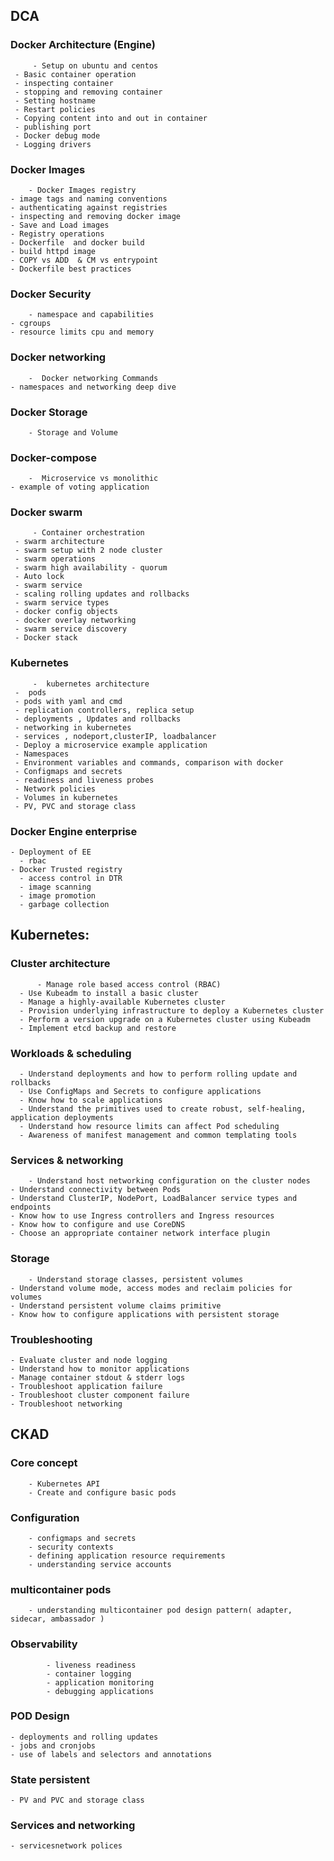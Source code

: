 ## DCA
  ### Docker Architecture (Engine)
         - Setup on ubuntu and centos
	 - Basic container operation
	 - inspecting container
	 - stopping and removing container
	 - Setting hostname
	 - Restart policies
	 - Copying content into and out in container
	 - publishing port
	 - Docker debug mode
	 - Logging drivers 
  ### Docker Images
        - Docker Images registry
	- image tags and naming conventions 
	- authenticating against registries
	- inspecting and removing docker image
	- Save and Load images
	- Registry operations
	- Dockerfile  and docker build
	- build httpd image
	- COPY vs ADD  & CM vs entrypoint
	- Dockerfile best practices
  ### Docker Security
        - namespace and capabilities
	- cgroups
	- resource limits cpu and memory
 ### Docker networking
        -  Docker networking Commands
	- namespaces and networking deep dive
 ### Docker Storage
        - Storage and Volume
 ### Docker-compose
        -  Microservice vs monolithic
	- example of voting application 
 ### Docker swarm
         - Container orchestration
	 - swarm architecture
	 - swarm setup with 2 node cluster
	 - swarm operations
	 - swarm high availability - quorum
	 - Auto lock 
	 - swarm service
	 - scaling rolling updates and rollbacks
	 - swarm service types
	 - docker config objects
	 - docker overlay networking
	 - swarm service discovery
	 - Docker stack
 ### Kubernetes
         -  kubernetes architecture
	 -  pods
	 - pods with yaml and cmd
	 - replication controllers, replica setup
	 - deployments , Updates and rollbacks
	 - networking in kubernetes
	 - services , nodeport,clusterIP, loadbalancer
	 - Deploy a microservice example application
	 - Namespaces
	 - Environment variables and commands, comparison with docker
	 - Configmaps and secrets
	 - readiness and liveness probes
	 - Network policies
	 - Volumes in kubernetes
	 - PV, PVC and storage class
 ### Docker Engine enterprise
    - Deployment of EE 
	  - rbac
    - Docker Trusted registry
	  - access control in DTR
	  - image scanning
	  - image promotion
	  - garbage collection
## Kubernetes:
  ### Cluster architecture
          - Manage role based access control (RBAC)
	  - Use Kubeadm to install a basic cluster
	  - Manage a highly-available Kubernetes cluster
	  - Provision underlying infrastructure to deploy a Kubernetes cluster
	  - Perform a version upgrade on a Kubernetes cluster using Kubeadm
	  - Implement etcd backup and restore
  ### Workloads & scheduling
	  - Understand deployments and how to perform rolling update and rollbacks
	  - Use ConfigMaps and Secrets to configure applications
	  - Know how to scale applications
	  - Understand the primitives used to create robust, self-healing, application deployments
	  - Understand how resource limits can affect Pod scheduling
	  - Awareness of manifest management and common templating tools
  ### Services & networking
        - Understand host networking configuration on the cluster nodes
	- Understand connectivity between Pods
	- Understand ClusterIP, NodePort, LoadBalancer service types and endpoints
	- Know how to use Ingress controllers and Ingress resources
	- Know how to configure and use CoreDNS
	- Choose an appropriate container network interface plugin
  ### Storage
        - Understand storage classes, persistent volumes
	- Understand volume mode, access modes and reclaim policies for volumes
	- Understand persistent volume claims primitive
	- Know how to configure applications with persistent storage
  ### Troubleshooting
	- Evaluate cluster and node logging
	- Understand how to monitor applications
	- Manage container stdout & stderr logs
	- Troubleshoot application failure
	- Troubleshoot cluster component failure
	- Troubleshoot networking
## CKAD
   ### Core concept
		- Kubernetes API
		- Create and configure basic pods
   ### Configuration
		- configmaps and secrets
		- security contexts
		- defining application resource requirements
		- understanding service accounts
### multicontainer pods
		- understanding multicontainer pod design pattern( adapter, sidecar, ambassador )
### Observability
	        - liveness readiness
	        - container logging
	        - application monitoring
	        - debugging applications
### POD Design
	- deployments and rolling updates
	- jobs and cronjobs
	- use of labels and selectors and annotations
### State persistent
	- PV and PVC and storage class
### Services and networking
	- servicesnetwork polices
